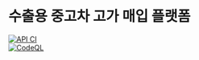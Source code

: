 # 수출용 중고차 고가 매입 플랫폼

[![API CI](https://github.com/Pre-owned-Car-Market/Pre-owned-Car-Market-Server/actions/workflows/ci.yml/badge.svg)](https://github.com/Hi-REMS/Hi-REMS-SERVER/actions/workflows/ci.yml)
<br>
[![CodeQL](https://github.com/Pre-owned-Car-Market/Pre-owned-Car-Market-Server/actions/workflows/codeql.yml/badge.svg)](https://github.com/Hi-REMS/Hi-REMS-SERVER/actions/workflows/codeql.yml)
